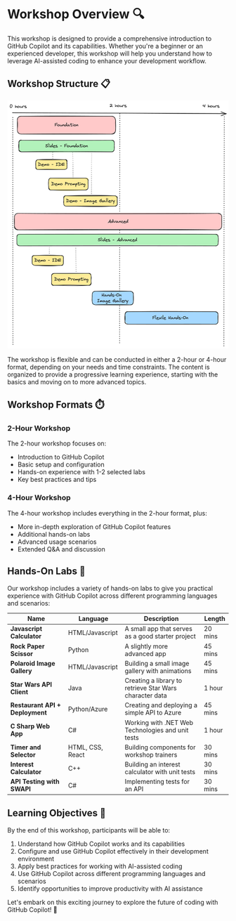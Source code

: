 # Workshop Overview 🔍

This workshop is designed to provide a comprehensive introduction to GitHub Copilot and its capabilities. Whether you're a beginner or an experienced developer, this workshop will help you understand how to leverage AI-assisted coding to enhance your development workflow.

## Workshop Structure 📋

![Workshop Overview](assets/images/Workshop_Overview.png)

The workshop is flexible and can be conducted in either a 2-hour or 4-hour format, depending on your needs and time constraints. The content is organized to provide a progressive learning experience, starting with the basics and moving on to more advanced topics.

## Workshop Formats ⏱️

### 2-Hour Workshop

The 2-hour workshop focuses on:

- Introduction to GitHub Copilot
- Basic setup and configuration
- Hands-on experience with 1-2 selected labs
- Key best practices and tips

### 4-Hour Workshop

The 4-hour workshop includes everything in the 2-hour format, plus:

- More in-depth exploration of GitHub Copilot features
- Additional hands-on labs
- Advanced usage scenarios
- Extended Q&A and discussion

## Hands-On Labs 🧪

Our workshop includes a variety of hands-on labs to give you practical experience with GitHub Copilot across different programming languages and scenarios:

| Name | Language | Description | Length |
| ---- | -------- | ----------- | ------ |
| **Javascript Calculator** | HTML/Javascript | A small app that serves as a good starter project | 20 mins |
| **Rock Paper Scissor** | Python | A slightly more advanced app | 45 mins |
| **Polaroid Image Gallery** | HTML/Javascript | Building a small image gallery with animations | 45 mins |
| **Star Wars API Client** | Java | Creating a library to retrieve Star Wars character data | 1 hour |
| **Restaurant API + Deployment** | Python/Azure | Creating and deploying a simple API to Azure | 45 mins |
| **C Sharp Web App** | C# | Working with .NET Web Technologies and unit tests | 1 hour |
| **Timer and Selector** | HTML, CSS, React | Building components for workshop trainers | 30 mins |
| **Interest Calculator** | C++ | Building an interest calculator with unit tests | 30 mins |
| **API Testing with SWAPI** | C# | Implementing tests for an API | 30 mins |

## Learning Objectives 🎯

By the end of this workshop, participants will be able to:

1. Understand how GitHub Copilot works and its capabilities
2. Configure and use GitHub Copilot effectively in their development environment
3. Apply best practices for working with AI-assisted coding
4. Use GitHub Copilot across different programming languages and scenarios
5. Identify opportunities to improve productivity with AI assistance

Let's embark on this exciting journey to explore the future of coding with GitHub Copilot! 🚀
